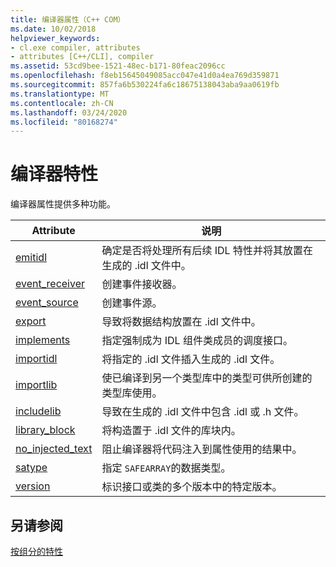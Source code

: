 ```yaml
---
title: 编译器属性（C++ COM）
ms.date: 10/02/2018
helpviewer_keywords:
- cl.exe compiler, attributes
- attributes [C++/CLI], compiler
ms.assetid: 53cd9bee-1521-48ec-b171-80feac2096cc
ms.openlocfilehash: f8eb15645049085acc047e41d0a4ea769d359871
ms.sourcegitcommit: 857fa6b530224fa6c18675138043aba9aa0619fb
ms.translationtype: MT
ms.contentlocale: zh-CN
ms.lasthandoff: 03/24/2020
ms.locfileid: "80168274"
---
```

# <a name="compiler-attributes"></a>编译器特性

编译器属性提供多种功能。

|Attribute|说明|
|---------------|-----------------|
|[emitidl](emitidl.md)|确定是否将处理所有后续 IDL 特性并将其放置在生成的 .idl 文件中。|
|[event_receiver](event-receiver.md)|创建事件接收器。|
|[event_source](event-source.md)|创建事件源。|
|[export](export.md)|导致将数据结构放置在 .idl 文件中。|
|[implements](implements-cpp.md)|指定强制成为 IDL 组件类成员的调度接口。|
|[importidl](importidl.md)|将指定的 .idl 文件插入生成的 .idl 文件。|
|[importlib](importlib.md)|使已编译到另一个类型库中的类型可供所创建的类型库使用。|
|[includelib](includelib-cpp.md)|导致在生成的 .idl 文件中包含 .idl 或 .h 文件。|
|[library_block](library-block.md)|将构造置于 .idl 文件的库块内。|
|[no_injected_text](no-injected-text.md)|阻止编译器将代码注入到属性使用的结果中。|
|[satype](satype.md)|指定 `SAFEARRAY`的数据类型。|
|[version](version-cpp.md)|标识接口或类的多个版本中的特定版本。|

## <a name="see-also"></a>另请参阅

[按组分的特性](attributes-by-group.md)

